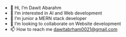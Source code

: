 - 👋 Hi, I’m Dawit Abarahm
- 👀 I’m interested in Al and Web development
- 🌱 I’m junior a MERN stack developer
- 💞️ I’m looking to collaborate on Website development
- 📫 How to reach me dawitabrham0021@gmail.com

<!---
solo21-12/solo21-12 is a ✨ special ✨ repository because its `README.md` (this file) appears on your GitHub profile.
You can click the Preview link to take a look at your changes.
--->
